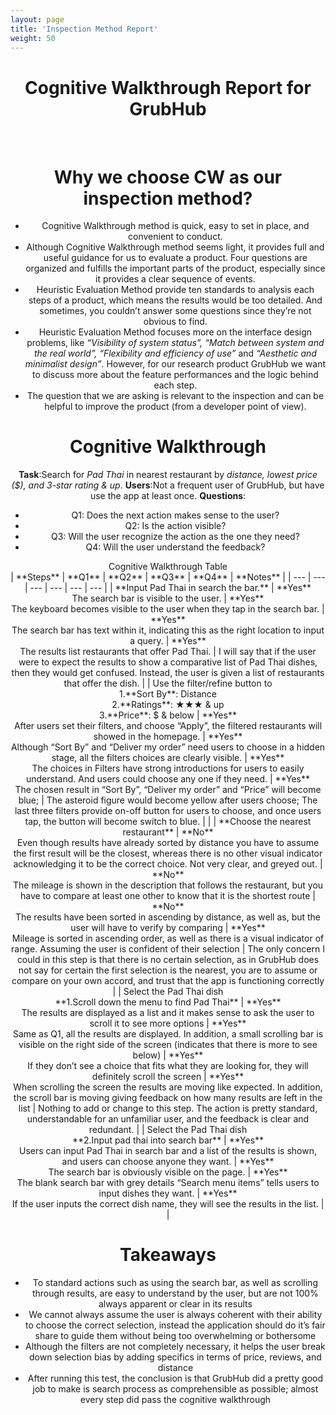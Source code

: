 ```yaml
---
layout: page
title: 'Inspection Method Report'
weight: 50
---
```

<center>

<h1> Cognitive Walkthrough Report for GrubHub </h1>
<br>

# <span>Why we choose CW as our inspection method? </span>
- Cognitive Walkthrough method is quick, easy to set in place, and convenient to conduct.
- Although Cognitive Walkthrough method seems light, it provides full and useful guidance for us  to evaluate a product. Four questions are organized and fulfills the important parts of the product, especially since it provides a clear sequence of events.
- Heuristic Evaluation Method provide ten standards to analysis each steps of a product, which means the results would be too detailed. And sometimes, you couldn’t answer some questions since they’re not obvious to find.  
- Heuristic Evaluation Method focuses more on the interface design problems, like *“Visibility of system status”, “Match between system and the real world”, “Flexibility and efficiency of use”* and *“Aesthetic and minimalist design”*. However, for our research product GrubHub we want to discuss more about the feature performances and the logic behind each step.
- The question that we are asking is relevant to the inspection and can be helpful to improve the product (from a developer point of view).

# <span>Cognitive Walkthrough</span>
**Task**:Search for *Pad Thai* in nearest restaurant by *distance, lowest price ($), and 3-star rating & up*.
**Users**:Not a frequent user of GrubHub, but have use the app at least once.
**Questions**:
- Q1: Does the next action makes sense to the user?
- Q2: Is the action visible?
- Q3: Will the user recognize the action as the one they need?
- Q4: Will the user understand the feedback?

<center>Cognitive Walkthrough Table</center>
| **Steps** | **Q1** | **Q2** | **Q3** | **Q4** | **Notes** |
| --- | --- | --- | --- | --- | --- |
| **Input Pad Thai in search the bar.** | **Yes** <br>The search bar is visible to the user. | **Yes**
<br>The keyboard becomes visible to the user when they tap in the search bar. | **Yes** <br>The search bar has text within it, indicating this as the right location to input a query. | **Yes** <br> The results list restaurants that offer Pad Thai. | I will say that if the user were to expect the results to show a comparative list of Pad Thai dishes, then they would get
confused. Instead, the user is given a list of restaurants that offer the dish. |
| Use the filter/refine button to <br> 1.**Sort By**: Distance <br> 2.**Ratings**: ★★★ & up <br>3.**Price**: $ & below | **Yes** <br>After users set their filters, and choose “Apply”, the filtered restaurants will showed in the homepage. | **Yes** <br>Although “Sort By” and “Deliver my order” need users to choose in a hidden stage, all the filters choices are clearly visible. | **Yes** <br>
The choices in Filters have strong introductions for users to easily understand. And users could choose any one if they need. | **Yes** <br>The chosen result in “Sort By”, “Deliver my order” and “Price” will become blue; | The asteroid figure would become yellow after users choose;
The last three filters provide on-off button for users to choose, and once users tap, the button will become switch to blue. |  |
| **Choose the nearest restaurant** | **No** <br>Even though results have already sorted by distance you have to assume the first result will be the closest, whereas there is no other visual indicator acknowledging it to be the correct choice. Not very clear, and greyed out. | **No** <br>
The mileage is shown in the description that follows the restaurant, but you have to compare at least one other to know that it is the shortest route | **No** <br>The results have been sorted in ascending by distance, as well as, but the user will have to verify by comparing | **Yes** <br>Mileage is sorted in ascending order, as well as there is a visual indicator of range. Assuming the user is confident of their selection | The only concern I could in this step is that there is no certain selection, as in GrubHub does not say for certain the first selection is the nearest, you are to assume or compare on your own accord, and trust that the app is functioning correctly |
| Select the Pad Thai dish <br>**1.Scroll down the menu to find Pad Thai** | **Yes** <br>The results are displayed as a list and it makes sense to ask the user to scroll it to see more options | **Yes** <br>Same as Q1, all the results are displayed. In addition, a small scrolling bar is visible on the right side of the screen (indicates that there is more to see below) | **Yes** <br>If they don’t see a choice that fits what they are looking for, they will definitely scroll the screen | **Yes** <br>When scrolling the screen the results are moving like expected. In addition, the scroll bar is moving giving feedback on how many results are left in the list | Nothing to add or change to this step. The action is pretty standard, understandable for an unfamiliar user, and the feedback is clear and redundant. |
| Select the Pad Thai dish <br>**2.Input pad thai into search bar** | **Yes** <br>Users can input Pad Thai in search bar and a list of the results is shown, and users can choose anyone they want. | **Yes** <br>The search bar is obviously visible on the page. | **Yes** <br>The blank search bar with grey details “Search menu items” tells users to input dishes they want. | **Yes**
<br>If the user inputs the correct dish name, they will see the results in the list. | |

# <span>Takeaways</span>
- To standard actions such as using the search bar, as well as scrolling through results, are easy to understand by the user, but are not 100% always apparent or clear in its results
- We cannot always assume the user is always coherent with their ability to choose the correct selection, instead the application should do it’s fair share to guide them without being too overwhelming or bothersome
- Although the filters are not completely necessary, it helps the user break down selection bias by adding specifics in terms of price, reviews, and distance
- After running this test, the conclusion is that GrubHub did a pretty good job to make is search process as comprehensible as possible; almost every step did pass the cognitive walkthrough

